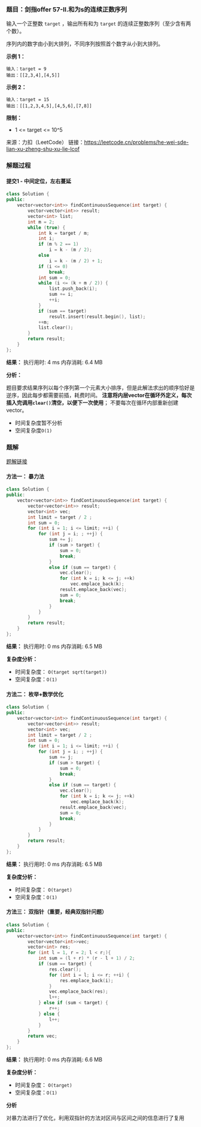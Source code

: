 ### 题目：剑指offer 57-II.和为s的连续正数序列
输入一个正整数 `target` ，输出所有和为 `target` 的连续正整数序列（至少含有两个数）。

序列内的数字由小到大排列，不同序列按照首个数字从小到大排列。

**示例 1：**
```
输入：target = 9
输出：[[2,3,4],[4,5]]
```
**示例 2：**
```
输入：target = 15
输出：[[1,2,3,4,5],[4,5,6],[7,8]]
```

**限制：**
- 1 <= target <= 10^5

来源：力扣（LeetCode）
链接：https://leetcode.cn/problems/he-wei-sde-lian-xu-zheng-shu-xu-lie-lcof


### 解题过程
#### 提交1 - 中间定位，左右蔓延
```C++
class Solution {
public:
    vector<vector<int>> findContinuousSequence(int target) {
        vector<vector<int>> result;
        vector<int> list;
        int m = 2;
        while (true) {
            int k = target / m;
            int i;
            if (m % 2 == 1)
                i = k - (m / 2);
            else
                i = k - (m / 2) + 1;
            if (i <= 0)
                break;
            int sum = 0;
            while (i <= (k + m / 2)) {
                list.push_back(i);
                sum += i;
                ++i;
            }
            if (sum == target)
                result.insert(result.begin(), list);
            ++m;
            list.clear();
        }
        return result;
    }
};


```
**结果：** 执行用时: 4 ms         内存消耗: 6.4 MB

**分析：**

题目要求结果序列以每个序列第一个元素大小排序，但是此解法求出的顺序恰好是逆序，因此每步都需要前插，耗费时间。
**注意将内层vector在循环外定义，每次插入完调用`clear()`清空，以便下一次使用**；
不要每次在循环内部重新创建vector。

- 时间复杂度暂不分析
- 空间复杂度`O(1)`

### 题解

[题解链接](https://leetcode.cn/problems/he-wei-sde-lian-xu-zheng-shu-xu-lie-lcof/solution/mian-shi-ti-57-ii-he-wei-sde-lian-xu-zheng-shu-x-2/)

#### 方法一： 暴力法
```C++
class Solution {
public:
    vector<vector<int>> findContinuousSequence(int target) {
        vector<vector<int>> result;
        vector<int> vec;
        int limit = target / 2 ;
        int sum = 0;
        for (int i = 1; i <= limit; ++i) {
            for (int j = i; ; ++j) {
                sum += j;
                if (sum > target) {
                    sum = 0;
                    break;
                }
                else if (sum == target) {
                    vec.clear();
                    for (int k = i; k <= j; ++k)
                        vec.emplace_back(k);
                    result.emplace_back(vec);
                    sum = 0;
                    break;
                }
            }
        }
        return result;
    }
};

```
**结果：** 执行用时: 0 ms            内存消耗: 6.5 MB

**复杂度分析：**
- 时间复杂度： `O(target sqrt(target))`
- 空间复杂度：`O(1)`

#### 方法二： 枚举+数学优化
```C++
class Solution {
public:
    vector<vector<int>> findContinuousSequence(int target) {
        vector<vector<int>> result;
        vector<int> vec;
        int limit = target / 2 ;
        int sum = 0;
        for (int i = 1; i <= limit; ++i) {
            for (int j = i; ; ++j) {
                sum += j;
                if (sum > target) {
                    sum = 0;
                    break;
                }
                else if (sum == target) {
                    vec.clear();
                    for (int k = i; k <= j; ++k)
                        vec.emplace_back(k);
                    result.emplace_back(vec);
                    sum = 0;
                    break;
                }
            }
        }
        return result;
    }
};

```
**结果：** 执行用时: 0 ms            内存消耗: 6.5 MB

**复杂度分析：**
- 时间复杂度： `O(target)`
- 空间复杂度：`O(1)`

#### 方法三： 双指针（重要，经典双指针问题）
```C++
class Solution {
public:
    vector<vector<int>> findContinuousSequence(int target) {
        vector<vector<int>>vec;
        vector<int> res;
        for (int l = 1, r = 2; l < r;){
            int sum = (l + r) * (r - l + 1) / 2;
            if (sum == target) {
                res.clear();
                for (int i = l; i <= r; ++i) {
                    res.emplace_back(i);
                }
                vec.emplace_back(res);
                l++;
            } else if (sum < target) {
                r++;
            } else {
                l++;
            }
        }
        return vec;
    }
};


```
**结果：** 执行用时: 0 ms            内存消耗: 6.6 MB

**复杂度分析：**
- 时间复杂度： `O(target)`
- 空间复杂度：`O(1)`

**分析**

对暴力法进行了优化，利用双指针的方法对区间与区间之间的信息进行了复用

